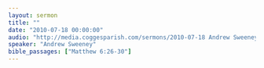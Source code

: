 ```yaml
---
layout: sermon
title: ""
date: "2010-07-18 00:00:00"
audio: "http://media.coggesparish.com/sermons/2010-07-18 Andrew Sweeney.mp3"
speaker: "Andrew Sweeney"
bible_passages: ["Matthew 6:26-30"]
---
```

